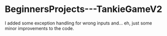 # BeginnersProjects---TankieGameV2
I added some exception handling for wrong inputs and... eh, just some minor improvements to the code.
